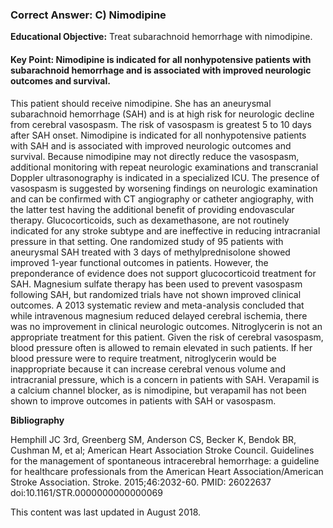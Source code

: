 
### Correct Answer: C) Nimodipine 

**Educational Objective:** Treat subarachnoid hemorrhage with nimodipine.

#### **Key Point:** Nimodipine is indicated for all nonhypotensive patients with subarachnoid hemorrhage and is associated with improved neurologic outcomes and survival.

This patient should receive nimodipine. She has an aneurysmal subarachnoid hemorrhage (SAH) and is at high risk for neurologic decline from cerebral vasospasm. The risk of vasospasm is greatest 5 to 10 days after SAH onset. Nimodipine is indicated for all nonhypotensive patients with SAH and is associated with improved neurologic outcomes and survival. Because nimodipine may not directly reduce the vasospasm, additional monitoring with repeat neurologic examinations and transcranial Doppler ultrasonography is indicated in a specialized ICU. The presence of vasospasm is suggested by worsening findings on neurologic examination and can be confirmed with CT angiography or catheter angiography, with the latter test having the additional benefit of providing endovascular therapy.
Glucocorticoids, such as dexamethasone, are not routinely indicated for any stroke subtype and are ineffective in reducing intracranial pressure in that setting. One randomized study of 95 patients with aneurysmal SAH treated with 3 days of methylprednisolone showed improved 1-year functional outcomes in patients. However, the preponderance of evidence does not support glucocorticoid treatment for SAH.
Magnesium sulfate therapy has been used to prevent vasospasm following SAH, but randomized trials have not shown improved clinical outcomes. A 2013 systematic review and meta-analysis concluded that while intravenous magnesium reduced delayed cerebral ischemia, there was no improvement in clinical neurologic outcomes.
Nitroglycerin is not an appropriate treatment for this patient. Given the risk of cerebral vasospasm, blood pressure often is allowed to remain elevated in such patients. If her blood pressure were to require treatment, nitroglycerin would be inappropriate because it can increase cerebral venous volume and intracranial pressure, which is a concern in patients with SAH.
Verapamil is a calcium channel blocker, as is nimodipine, but verapamil has not been shown to improve outcomes in patients with SAH or vasospasm.

**Bibliography**

Hemphill JC 3rd, Greenberg SM, Anderson CS, Becker K, Bendok BR, Cushman M, et al; American Heart Association Stroke Council. Guidelines for the management of spontaneous intracerebral hemorrhage: a guideline for healthcare professionals from the American Heart Association/American Stroke Association. Stroke. 2015;46:2032-60. PMID: 26022637 doi:10.1161/STR.0000000000000069

This content was last updated in August 2018.